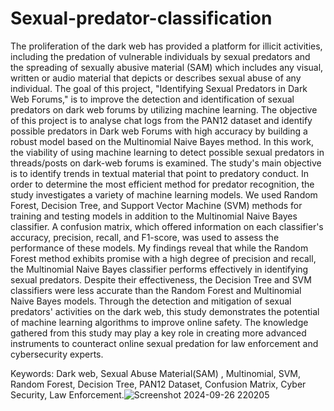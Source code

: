 # Sexual-predator-classification
The proliferation of the dark web has provided a platform for illicit activities, including the predation of vulnerable individuals by sexual predators and the spreading of sexually abusive material (SAM) which includes any visual, written or audio material that depicts or describes sexual abuse of any individual. The goal of this project, "Identifying Sexual Predators in Dark Web Forums," is to improve the detection and identification of sexual predators on dark web forums by utilizing machine learning. The objective of this project is to analyse chat logs from the PAN12 dataset and identify possible predators in Dark web Forums with high accuracy by building a robust model based on the Multinomial Naive Bayes method.
In this work, the viability of using machine learning to detect possible sexual predators in threads/posts on dark-web forums is examined. The study's main objective is to identify trends in textual material that point to predatory conduct.
In order to determine the most efficient method for predator recognition, the study investigates a variety of machine learning models. We used Random Forest, Decision Tree, and Support Vector Machine (SVM) methods for training and testing models in addition to the Multinomial Naive Bayes classifier. A confusion matrix, which offered information on each classifier's accuracy, precision, recall, and F1-score, was used to assess the performance of these models.
My findings reveal that while the Random Forest method exhibits promise with a high degree of precision and recall, the Multinomial Naive Bayes classifier performs effectively in identifying sexual predators. Despite their effectiveness, the Decision Tree and SVM classifiers were less accurate than the Random Forest and Multinomial Naive Bayes models.
Through the detection and mitigation of sexual predators' activities on the dark web, this study demonstrates the potential of machine learning algorithms to improve online safety. The knowledge gathered from this study may play a key role in creating more advanced instruments to counteract online sexual predation for law enforcement and cybersecurity experts.


Keywords: Dark web, Sexual Abuse Material(SAM) , Multinomial, SVM, Random Forest, Decision Tree, PAN12 Dataset, Confusion Matrix, Cyber Security, Law Enforcement.![Screenshot 2024-09-26 220205](https://github.com/user-attachments/assets/6f41aaf8-b3e5-4b80-b07c-407c1b0003bc)




